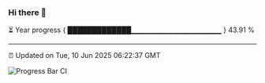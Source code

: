 ### Hi there 👋

⏳ Year progress { █████████████▁▁▁▁▁▁▁▁▁▁▁▁▁▁▁▁▁ } 43.91 %

---

⏰ Updated on Tue, 10 Jun 2025 06:22:37 GMT

![Progress Bar CI](https://github.com/liununu/liununu/workflows/Progress%20Bar%20CI/badge.svg)
